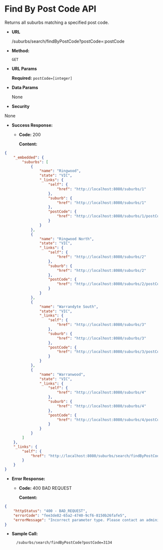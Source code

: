 # Find By Post Code API

Returns all suburbs matching a specified post code.

* **URL**

  /suburbs/search/findByPostCode?postCode=:postCode

* **Method:**

  `GET`

*  **URL Params**

   **Required:**
   `postCode=[integer]` 
   
* **Data Params**

  None

*  **Security**

  None 
  
* **Success Response:**
  * **Code:** 200
  
    **Content:** 
```json
{
    "_embedded": {
        "suburbs": [
            {
                "name": "Ringwood",
                "state": "VIC",
                "_links": {
                    "self": {
                        "href": "http://localhost:8080/suburbs/1"
                    },
                    "suburb": {
                        "href": "http://localhost:8080/suburbs/1"
                    },
                    "postCode": {
                        "href": "http://localhost:8080/suburbs/1/postCode"
                    }
                }
            },
            {
                "name": "Ringwood North",
                "state": "VIC",
                "_links": {
                    "self": {
                        "href": "http://localhost:8080/suburbs/2"
                    },
                    "suburb": {
                        "href": "http://localhost:8080/suburbs/2"
                    },
                    "postCode": {
                        "href": "http://localhost:8080/suburbs/2/postCode"
                    }
                }
            },
            {
                "name": "Warrandyte South",
                "state": "VIC",
                "_links": {
                    "self": {
                        "href": "http://localhost:8080/suburbs/3"
                    },
                    "suburb": {
                        "href": "http://localhost:8080/suburbs/3"
                    },
                    "postCode": {
                        "href": "http://localhost:8080/suburbs/3/postCode"
                    }
                }
            },
            {
                "name": "Warranwood",
                "state": "VIC",
                "_links": {
                    "self": {
                        "href": "http://localhost:8080/suburbs/4"
                    },
                    "suburb": {
                        "href": "http://localhost:8080/suburbs/4"
                    },
                    "postCode": {
                        "href": "http://localhost:8080/suburbs/4/postCode"
                    }
                }
            }
        ]
    },
    "_links": {
        "self": {
            "href": "http://localhost:8080/suburbs/search/findByPostCode?postCode=3134"
        }
    }
} 
``` 
* **Error Response:**

  * **Code:** 400 BAD REQUEST
  
    **Content:**

```json
{
    "httpStatus": "400 - BAD_REQUEST",
    "errorCode": "fee3de82-65a2-4740-9cf6-8150b26fafe5",
    "errorMessage": "Incorrect parameter type. Please contact an administrator and quote 'fee3de82-65a2-4740-9cf6-8150b26fafe5'"
}
```

* **Sample Call:**
  ```
    /suburbs/search/findByPostCode?postCode=3134
  ```
